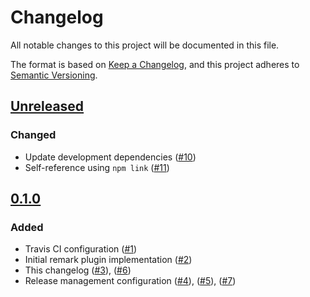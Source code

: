 # Changelog

All notable changes to this project will be documented in this file.

The format is based on [Keep a Changelog](https://keepachangelog.com/en/1.0.0/),
and this project adheres to [Semantic Versioning](https://semver.org/spec/v2.0.0.html).

## [Unreleased]

### Changed

-   Update development dependencies ([#10])
-   Self-reference using `npm link` ([#11])

## [0.1.0]

### Added

-   Travis CI configuration ([#1])
-   Initial remark plugin implementation ([#2])
-   This changelog ([#3]), ([#6])
-   Release management configuration ([#4]), ([#5]), ([#7])

[#1]: https://github.com/jarrodldavis/remark-changelog-version-bump/pull/1

[#2]: https://github.com/jarrodldavis/remark-changelog-version-bump/pull/2

[#3]: https://github.com/jarrodldavis/remark-changelog-version-bump/pull/3

[#4]: https://github.com/jarrodldavis/remark-changelog-version-bump/pull/4

[#5]: https://github.com/jarrodldavis/remark-changelog-version-bump/pull/5

[#6]: https://github.com/jarrodldavis/remark-changelog-version-bump/pull/6

[#7]: https://github.com/jarrodldavis/remark-changelog-version-bump/pull/7

[#10]: https://github.com/jarrodldavis/remark-changelog-version-bump/pull/10

[#11]: https://github.com/jarrodldavis/remark-changelog-version-bump/pull/11

[Unreleased]: https://github.com/jarrodldavis/remark-changelog-version-bump/compare/v0.1.0...HEAD

[0.1.0]: https://github.com/jarrodldavis/remark-changelog-version-bump/compare/v0.0.1...v0.1.0
